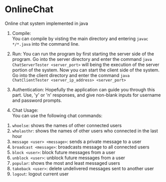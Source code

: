# OnlineChat
Online chat system implemented in java

1. Compile:   
You can compile by visting the main directory and entering `javac */*.java` into the command line.


2. Run:
You can run the program by first starting the server side of the program. Go into the server directory and enter the command `java ChatServerTester <server_port>` will being the execution of the server portion of the system. Now you can start the client side of the system. Go into the client directory and enter the command `java ChatClientTester <server_ip_address> <server_port>`

3. Authentication:
Hopefully the application can guide you through this part. Use, 'y' or 'n' responses, and give non-blank inputs for username and password prompts.

4. Chat Usage:  
You can use the following chat commands:  
1) `whoelse`: shows the names of other connected users  
2) `wholasthr`: shows the names of other users who connected in the last hour   
3) `message <user> <message>`: sends a private message to a user  
4) `broadcast <message>`: broadcasts message to all connected users  
5) `block <user>`: block future messages from a user  
6) `unblock <user>`: unblock future messages from a user  
7) `popular`: shows the most and least messaged users  
8) `takeback <user>`: delete undelivered messages sent to another user  
9) `logout`: logout current user  

